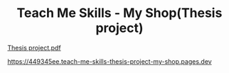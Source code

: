 <h1 align="center">Teach Me Skills - My Shop(Thesis project)</h1>

[Thesis project.pdf](https://github.com/PavelLiashkevich/Teach_Me_Skills-Thesis_project/files/6833586/Thesis.project.pdf)

https://449345ee.teach-me-skills-thesis-project-my-shop.pages.dev
